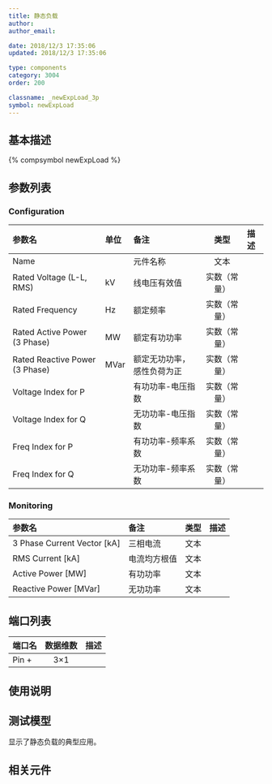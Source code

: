 ```yaml
---
title: 静态负载
author: 
author_email:

date: 2018/12/3 17:35:06
updated: 2018/12/3 17:35:06

type: components
category: 3004
order: 200

classname: _newExpLoad_3p
symbol: newExpLoad
---
```

## 基本描述
{% compsymbol newExpLoad %}

## 参数列表
### Configuration
| 参数名 | 单位 | 备注 | 类型 | 描述 |
| :--- | :--- | :--- | :--: | :--- |
| Name |  | 元件名称 | 文本 |  |
| Rated Voltage (L-L, RMS) | kV | 线电压有效值 | 实数（常量） |  |
| Rated Frequency | Hz | 额定频率 | 实数（常量） |  |
| Rated Active Power (3 Phase) | MW | 额定有功功率 | 实数（常量） |  |
| Rated Reactive Power (3 Phase) | MVar | 额定无功功率，感性负荷为正 | 实数（常量） |  |
| Voltage Index for P |  | 有功功率-电压指数 | 实数（常量） |  |
| Voltage Index for Q |  | 无功功率-电压指数 | 实数（常量） |  |
| Freq Index for P |  | 有功功率-频率系数 | 实数（常量） |  |
| Freq Index for Q |  | 无功功率-频率系数 | 实数（常量） |  |

### Monitoring
| 参数名 | 备注 | 类型 | 描述 |
| :--- | :--- | :--: | :--- |
| 3 Phase Current Vector \[kA\] | 三相电流 | 文本 |  |
| RMS Current \[kA\] | 电流均方根值 | 文本 |  |
| Active Power \[MW\] | 有功功率 | 文本 |  |
| Reactive Power \[MVar\] | 无功功率 | 文本 |  |


## 端口列表

| 端口名 | 数据维数 | 描述 |
| :--- | :--:  | :--- |
| Pin + | 3×1 | |                   

## 使用说明


## 测试模型
[<test name>](<test link>)显示了静态负载的典型应用。

## 相关元件


